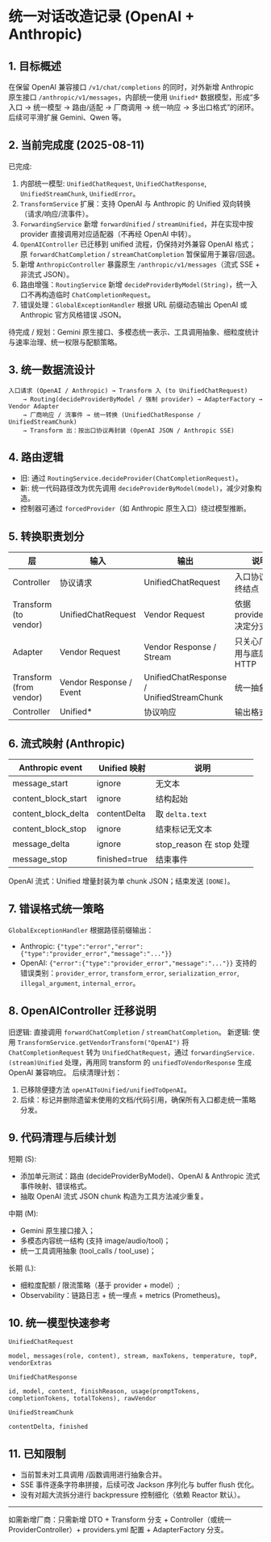# 统一对话改造记录 (OpenAI + Anthropic)

## 1. 目标概述
在保留 OpenAI 兼容接口 `/v1/chat/completions` 的同时，对外新增 Anthropic 原生接口 `/anthropic/v1/messages`，内部统一使用 `Unified*` 数据模型，形成“多入口 → 统一模型 → 路由/适配 → 厂商调用 → 统一响应 → 多出口格式”的闭环。后续可平滑扩展 Gemini、Qwen 等。

## 2. 当前完成度 (2025-08-11)
已完成:
1. 内部统一模型: `UnifiedChatRequest`, `UnifiedChatResponse`, `UnifiedStreamChunk`, `UnifiedError`。
2. `TransformService` 扩展：支持 OpenAI 与 Anthropic 的 Unified 双向转换（请求/响应/流事件）。
3. `ForwardingService` 新增 `forwardUnified` / `streamUnified`，并在实现中按 provider 直接调用对应适配器（不再经 OpenAI 中转）。
4. `OpenAIController` 已迁移到 unified 流程，仍保持对外兼容 OpenAI 格式；原 `forwardChatCompletion` / `streamChatCompletion` 暂保留用于兼容/回退。
5. 新增 `AnthropicController` 暴露原生 `/anthropic/v1/messages`（流式 SSE + 非流式 JSON）。
6. 路由增强：`RoutingService` 新增 `decideProviderByModel(String)`，统一入口不再构造临时 `ChatCompletionRequest`。
7. 错误处理：`GlobalExceptionHandler` 根据 URL 前缀动态输出 OpenAI 或 Anthropic 官方风格错误 JSON。

待完成 / 规划：Gemini 原生接口、多模态统一表示、工具调用抽象、细粒度统计与速率治理、统一权限与配额策略。

## 3. 统一数据流设计
```
入口请求 (OpenAI / Anthropic) → Transform 入 (to UnifiedChatRequest)
	→ Routing(decideProviderByModel / 强制 provider) → AdapterFactory → Vendor Adapter
	→ 厂商响应 / 流事件 → 统一转换 (UnifiedChatResponse / UnifiedStreamChunk)
	→ Transform 出：按出口协议再封装 (OpenAI JSON / Anthropic SSE)
```

## 4. 路由逻辑
- 旧: 通过 `RoutingService.decideProvider(ChatCompletionRequest)`。
- 新: 统一代码路径改为优先调用 `decideProviderByModel(model)`，减少对象构造。
- 控制器可通过 `forcedProvider`（如 Anthropic 原生入口）绕过模型推断。

## 5. 转换职责划分
| 层 | 输入 | 输出 | 说明 |
|----|------|------|------|
| Controller | 协议请求 | UnifiedChatRequest | 入口协议差异终结点 |
| Transform (to vendor) | UnifiedChatRequest | Vendor Request | 依据 providerType 决定分支 |
| Adapter | Vendor Request | Vendor Response / Stream | 只关心厂商调用与底层 HTTP |
| Transform (from vendor) | Vendor Response / Event | UnifiedChatResponse / UnifiedStreamChunk | 统一抽象 |
| Controller | Unified* | 协议响应 | 输出格式封装 |

## 6. 流式映射 (Anthropic)
| Anthropic event | Unified 映射 | 说明 |
|-----------------|--------------|------|
| message_start | ignore | 无文本 |
| content_block_start | ignore | 结构起始 |
| content_block_delta | contentDelta | 取 `delta.text` |
| content_block_stop | ignore | 结束标记无文本 |
| message_delta | ignore | stop_reason 在 stop 处理 |
| message_stop | finished=true | 结束事件 |

OpenAI 流式：Unified 增量封装为单 chunk JSON；结束发送 `[DONE]`。

## 7. 错误格式统一策略
`GlobalExceptionHandler` 根据路径前缀输出：
- Anthropic: `{"type":"error","error":{"type":"provider_error","message":"..."}}`
- OpenAI: `{"error":{"type":"provider_error","message":"..."}}`
支持的错误类别：`provider_error`, `transform_error`, `serialization_error`, `illegal_argument`, `internal_error`。

## 8. OpenAIController 迁移说明
旧逻辑: 直接调用 `forwardChatCompletion` / `streamChatCompletion`。
新逻辑: 使用 `TransformService.getVendorTransform("OpenAI")` 将 `ChatCompletionRequest` 转为 `UnifiedChatRequest`，通过 `forwardingService.(stream)Unified` 处理，再用同 transform 的 `unifiedToVendorResponse` 生成 OpenAI 兼容响应。
后续清理计划：
1. 已移除便捷方法 `openAIToUnified/unifiedToOpenAI`。
2. 后续：标记并删除遗留未使用的文档/代码引用，确保所有入口都走统一策略分发。

## 9. 代码清理与后续计划
短期 (S):
- 添加单元测试：路由 (decideProviderByModel)、OpenAI & Anthropic 流式事件映射、错误格式。
- 抽取 OpenAI 流式 JSON chunk 构造为工具方法减少重复。

中期 (M):
- Gemini 原生接口接入；
- 多模态内容统一结构 (支持 image/audio/tool)；
- 统一工具调用抽象 (tool_calls / tool_use)；

长期 (L):
- 细粒度配额 / 限流策略（基于 provider + model）;
- Observability：链路日志 + 统一埋点 + metrics (Prometheus)。

## 10. 统一模型快速参考
`UnifiedChatRequest`
```
model, messages(role, content), stream, maxTokens, temperature, topP, vendorExtras
```
`UnifiedChatResponse`
```
id, model, content, finishReason, usage(promptTokens, completionTokens, totalTokens), rawVendor
```
`UnifiedStreamChunk`
```
contentDelta, finished
```

## 11. 已知限制
- 当前暂未对工具调用 /函数调用进行抽象合并。
- SSE 事件逐条字符串拼接，后续可改 Jackson 序列化与 buffer flush 优化。
- 没有对超大流拆分进行 backpressure 控制细化（依赖 Reactor 默认）。

---
如需新增厂商：只需新增 DTO + Transform 分支 + Controller（或统一 ProviderController）+ providers.yml 配置 + AdapterFactory 分支。
